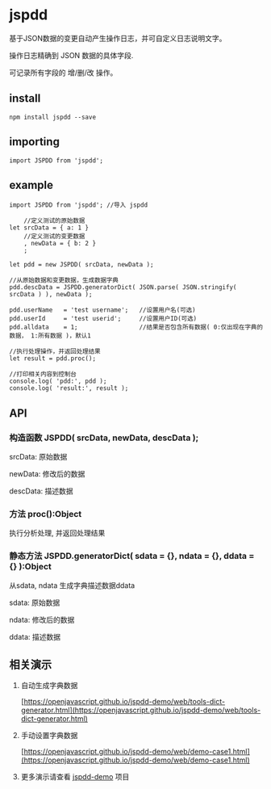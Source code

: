 # jspdd
基于JSON数据的变更自动产生操作日志，并可自定义日志说明文字。

操作日志精确到 JSON 数据的具体字段.

可记录所有字段的 增/删/改 操作。

## install
    npm install jspdd --save

## importing

    import JSPDD from 'jspdd';
    
## example
    import JSPDD from 'jspdd'; //导入 jspdd

        //定义测试的原始数据
    let srcData = { a: 1 }      
        //定义测试的变更数据
        , newData = { b: 2 }
        ;

    let pdd = new JSPDD( srcData, newData );

    //从原始数据和变更数据，生成数据字典
    pdd.descData = JSPDD.generatorDict( JSON.parse( JSON.stringify( srcData ) ), newData );

    pdd.userName   = 'test username';   //设置用户名(可选)
    pdd.userId     = 'test userid';     //设置用户ID(可选) 
    pdd.alldata    = 1;                 //结果是否包含所有数据( 0:仅出现在字典的数据， 1:所有数据 )，默认1

    //执行处理操作，并返回处理结果
    let result = pdd.proc();

    //打印相关内容到控制台
    console.log( 'pdd:', pdd );
    console.log( 'result:', result );
    
## API

### 构造函数 JSPDD( srcData, newData, descData );
srcData:    原始数据

newData:    修改后的数据

descData:   描述数据

### 方法 proc():Object
执行分析处理, 并返回处理结果

### 静态方法 JSPDD.generatorDict( sdata = {}, ndata = {}, ddata = {} ):Object
从sdata, ndata 生成字典描述数据ddata

sdata:    原始数据

ndata:    修改后的数据

ddata:   描述数据

## 相关演示

  1. 自动生成字典数据

      [https://openjavascript.github.io/jspdd-demo/web/tools-dict-generator.html](https://openjavascript.github.io/jspdd-demo/web/tools-dict-generator.html)
  1. 手动设置字典数据

      [https://openjavascript.github.io/jspdd-demo/web/demo-case1.html](https://openjavascript.github.io/jspdd-demo/web/demo-case1.html)

  1. 更多演示请查看 [jspdd-demo](https://github.com/openjavascript/jspdd-demo) 项目
